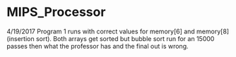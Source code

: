 # MIPS_Processor

4/19/2017 Program 1 runs with correct values for memory[6] and memory[8](insertion sort). Both arrays get sorted but bubble sort run for an 15000 passes then what the professor has and the final out is wrong.


